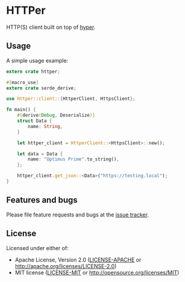 # HTTPer

HTTP(S) client built on top of [hyper](https://github.com/hyperium/hyper/).

## Usage

A simple usage example:

```rust
extern crate httper;

#[macro_use]
extern crate serde_derive;

use httper::client::{HttperClient, HttpsClient};

fn main() {
    #[derive(Debug, Deserialize)]
    struct Data {
        name: String,
    }

    let httper_client = HttperClient::<HttpsClient>::new();

    let data = Data {
        name: "Optimus Prime".to_string(),
    };

    httper_client.get_json::<Data>("https://testing.local");
}
```

## Features and bugs

Please file feature requests and bugs at the [issue tracker][tracker].

[tracker]: https://github.com/drager/httper/issues

## License
Licensed under either of:

* Apache License, Version 2.0 ([LICENSE-APACHE](LICENSE-APACHE) or http://apache.org/licenses/LICENSE-2.0)
* MIT license ([LICENSE-MIT](LICENSE-MIT) or http://opensource.org/licenses/MIT)

